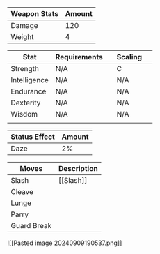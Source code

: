 
| Weapon Stats | Amount |
| ------------ | ------ |
| Damage       | 120    |
| Weight       | 4      |

| Stat         | Requirements |     | Scaling |     |
| ------------ | ------------ | --- | ------- | --- |
| Strength     | N/A          |     | C       |     |
| Intelligence | N/A          |     | N/A     |     |
| Endurance    | N/A          |     | N/A     |     |
| Dexterity    | N/A          |     | N/A     |     |
| Wisdom       | N/A          |     | N/A     |     |
|              |              |     |         |     |

| Status Effect | Amount |
| ------------- | ------ |
| Daze          | 2%     |


| Moves       | Description |
| ----------- | ----------- |
| Slash       | [[Slash]]   |
| Cleave      |             |
| Lunge       |             |
| Parry       |             |
| Guard Break |             |
![[Pasted image 20240909190537.png]]